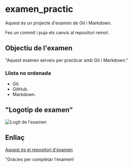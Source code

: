 # examen_practic

Aquest és un projecte d'examen de Git i Markdown.

Fes un commit i puja els canvis al repositori remot.

## Objectiu de l'examen

"Aquest examen serveix per practicar amb Git i Markdown."
### Llista no ordenada

- Git.
- GitHub.
- Markdown.

## "Logotip de examen”
![Logit de l'examen](https://esliceu.cat/wp-content/uploads/2023/02/logo_llac%CC%A7n.png)

## Enllaç
[Aquest és el repositori d'examen](https://github.com/AlbertSerra-0802/examen_practic/blob/main/README.md)

"Gràcies per completar l'examen!